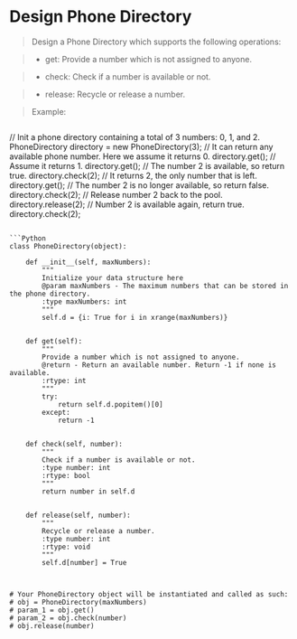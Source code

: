 # Design Phone Directory

> Design a Phone Directory which supports the following operations:

> * get: Provide a number which is not assigned to anyone.

> * check: Check if a number is available or not.

> * release: Recycle or release a number.

> Example:

> ```
// Init a phone directory containing a total of 3 numbers: 0, 1, and 2.
PhoneDirectory directory = new PhoneDirectory(3);
// It can return any available phone number. Here we assume it returns 0.
directory.get();
// Assume it returns 1.
directory.get();
// The number 2 is available, so return true.
directory.check(2);
// It returns 2, the only number that is left.
directory.get();
// The number 2 is no longer available, so return false.
directory.check(2);
// Release number 2 back to the pool.
directory.release(2);
// Number 2 is available again, return true.
directory.check(2);
```

```Python
class PhoneDirectory(object):

    def __init__(self, maxNumbers):
        """
        Initialize your data structure here
        @param maxNumbers - The maximum numbers that can be stored in the phone directory.
        :type maxNumbers: int
        """
        self.d = {i: True for i in xrange(maxNumbers)}
        

    def get(self):
        """
        Provide a number which is not assigned to anyone.
        @return - Return an available number. Return -1 if none is available.
        :rtype: int
        """
        try:
            return self.d.popitem()[0]
        except:
            return -1
        

    def check(self, number):
        """
        Check if a number is available or not.
        :type number: int
        :rtype: bool
        """
        return number in self.d
        

    def release(self, number):
        """
        Recycle or release a number.
        :type number: int
        :rtype: void
        """
        self.d[number] = True
        


# Your PhoneDirectory object will be instantiated and called as such:
# obj = PhoneDirectory(maxNumbers)
# param_1 = obj.get()
# param_2 = obj.check(number)
# obj.release(number)
```
